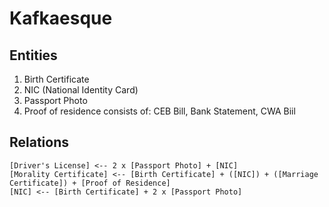 # Kafkaesque

## Entities

1. Birth Certificate
2. NIC (National Identity Card)
3. Passport Photo
4. Proof of residence consists of: CEB Bill, Bank Statement, CWA Biil

## Relations

```
[Driver's License] <-- 2 x [Passport Photo] + [NIC]
[Morality Certificate] <-- [Birth Certificate] + ([NIC]) + ([Marriage Certificate]) + [Proof of Residence]
[NIC] <-- [Birth Certificate] + 2 x [Passport Photo]
```
